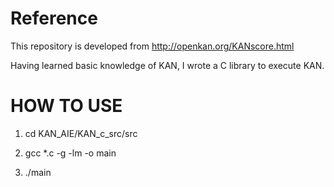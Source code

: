 # Reference

This repository is developed from http://openkan.org/KANscore.html

Having learned basic knowledge of KAN, I wrote a C library to execute KAN. 

# HOW TO USE

1. cd KAN_AIE/KAN_c_src/src
   
2. gcc *.c -g -lm -o main 

3. ./main 
